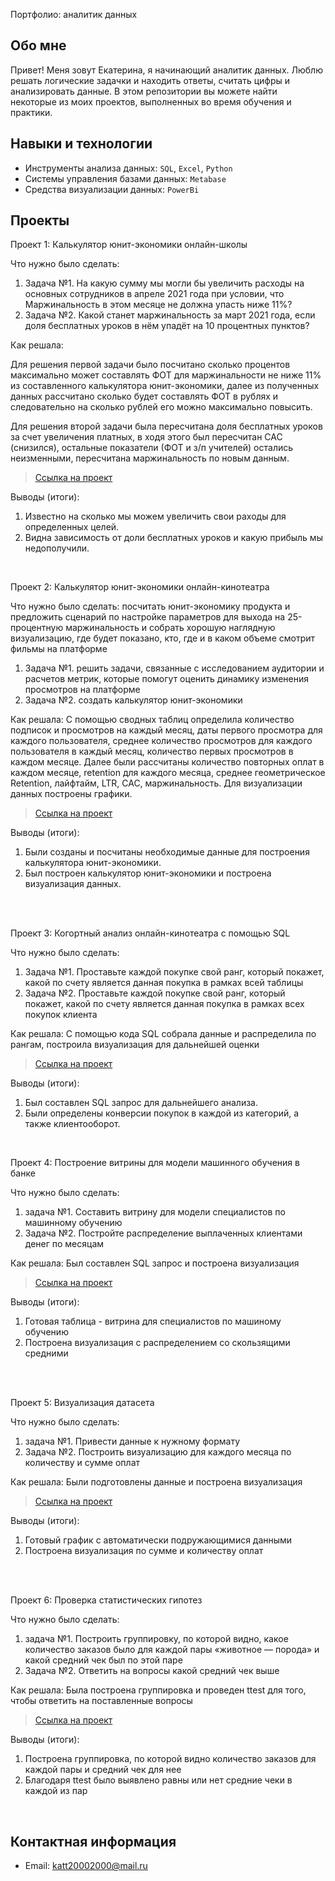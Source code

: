  Портфолио: аналитик данных

## Обо мне 

Привет! Меня зовут Екатерина, я начинающий аналитик данных. 
Люблю решать логические задачки и находить ответы, считать цифры и анализировать данные.
В этом репозитории вы можете найти некоторые из моих проектов, выполненных во время обучения и практики.
<br>

## Навыки и технологии
- Инструменты анализа данных: ``SQL``, ``Excel``, ``Python``
- Системы управления базами данных: ``Metabase``
- Средства визуализации данных: ``PowerBi``



## Проекты
<p> Проект 1: Калькулятор юнит-экономики онлайн-школы</p>
<p>Что нужно было сделать:<p>
<ol>
  <li>Задача №1.
  На какую сумму мы могли бы увеличить расходы на основных сотрудников в апреле 2021 года  при условии, что Маржинальность в этом месяце не должна упасть ниже 11%?</li>
  <li>Задача №2.
   Какой станет маржинальность за март 2021 года, если доля бесплатных уроков в нём упадёт на 10 процентных пунктов? </li>
</ol>

<p>Как решала:<p>
<p>Для решения первой задачи было посчитано сколько процентов максимально может составлять ФОТ для маржинальности не ниже 11% из составленного калькулятора юнит-экономики, далее из полученных данных рассчитано сколько будет составлять ФОТ в рублях и следовательно на сколько рублей его можно максимально повысить.<p>
<p> Для решения второй задачи была пересчитана доля бесплатных уроков за счет увеличения платных, в ходя этого был пересчитан CAC (снизился), остальные показатели (ФОТ и з/п учителей) остались неизменными, пересчитана маржинальность по новым данным. <p>


> <a href="https://github.com/katesklv/portfolio/blob/main/Проект%201.xlsx">Ссылка на проект</a>


<p>Выводы (итоги):<p>
<ol>
  <li>Известно на сколько мы можем увеличить свои раходы для определенных целей.</li>
  <li>Видна зависимость от доли бесплатных уроков и какую прибыль мы недополучили.</li>
</ol>
<br> 

<p> Проект 2: Калькулятор юнит-экономики онлайн-кинотеатра</p>
<p>Что нужно было сделать: посчитать юнит-экономику продукта и предложить сценарий по настройке параметров для выхода на 25-процентную маржинальность и собрать хорошую наглядную визуализацию, где будет показано, кто, где и в каком объеме смотрит фильмы на платформе<p>
<ol>
  <li>Задача №1. решить задачи, связанные с исследованием аудитории и расчетов метрик, которые помогут оценить динамику изменения просмотров на платформе</li>
  <li>Задача №2. создать калькулятор юнит-экономики</li>
</ol>

<p>Как решала: С помощью сводных таблиц определила количество подписок и просмотров на каждый месяц, даты первого просмотра для каждого пользователя, среднее количество просмотров для каждого пользователя в каждый месяц, количество первых просмотров в каждом месяце. Далее были рассчитаны количество повторных оплат в каждом месяце, retention для каждого месяца, среднее геометрическое Retention, лайфтайм, LTR, CAC, маржинальность. Для визуализации данных построены графики.<p>

> <a href="https://github.com/katesklv/portfolio/blob/main/Проект%202.xlsx">Ссылка на проект</a>

 
<p>Выводы (итоги):<p>
<ol>
  <li>Были созданы и посчитаны необходимые данные для построения калькулятора юнит-экономики.</li>
  <li>Был построен калькулятор юнит-экономики и построена визуализация данных.</li>
</ol>
<br> 

<br> 
<p> Проект 3: Когортный анализ онлайн-кинотеатра с помощью SQL</p>
<p>Что нужно было сделать:<p>
<ol>
  <li>Задача №1. 
 Проставьте каждой покупке свой ранг, который покажет, какой по счету является данная покупка в рамках всей таблицы</li>
  <li>Задача №2.
 Проставьте каждой покупке свой ранг, который покажет, какой по счету является данная покупка в рамках всех покупок клиента</li>
</ol>

<p>Как решала: С помощью кода SQL собрала данные и распределила по рангам, построила визуализация для дальнейшей оценки<p>
  
> <a href="https://drive.google.com/drive/folders/1SHRzrJ27w9oAlbyBjIR43KuyeIrgQ0-7?usp=sharing">Ссылка на проект</a>

  <p>Выводы (итоги):<p>
<ol>
  <li>Был составлен SQL запрос для дальнейшего анализа.</li>
  <li>Были определены конверсии покупок в каждой из категорий, а также клиентооборот.</li>
</ol>

<br> 
<p>Проект 4: Построение витрины для модели машинного обучения в банке </p> 
<p>Что нужно было сделать:</p> 
<ol>
  <li>задача №1. 
   Составить витрину для модели специалистов по машинному обучению </li>
  <li>Задача №2.
   Постройте распределение выплаченных клиентами денег по месяцам </li>
</ol>
  
<p>Как решала: Был составлен SQL запрос и построена визуализация<p>

> <a href="https://drive.google.com/drive/folders/1TI_pPFdRlo3gm12cvwSf4XgjcTND2o3P?usp=sharing">Ссылка на проект</a>

  
 <p>Выводы (итоги):<p>
<ol>
  <li>Готовая таблица - витрина для специалистов по машиному обучению</li>
  <li>Построена визуализация с распределением со скользящими средними</li>
</ol>
<br> 

<br> 
<p>Проект 5: Визуализация датасета </p> 
<p>Что нужно было сделать:</p> 
<ol>
  <li>задача №1. 
   Привести данные к нужному формату </li>
  <li>Задача №2.
   Построить визуализацию для каждого месяца по количеству и сумме оплат</li>
</ol>
  
<p>Как решала: Были подготовлены данные и построена визуализация<p>

> <a href="https://docs.google.com/document/d/17ngMTHAl0_vPlObZgRc3i4Ud-dgJPWXQ6ADYv_J8X8c/edit?usp=sharing">Ссылка на проект</a>

  
 <p>Выводы (итоги):<p>
<ol>
  <li>Готовый график с автоматически подружающимися данными</li>
  <li>Построена визуализация по сумме и количеству оплат</li>
</ol>
<br> 

<br> 
<p>Проект 6: Проверка статистических гипотез </p> 
<p>Что нужно было сделать:</p> 
<ol>
  <li>задача №1. 
   Построить группировку, по которой видно, какое количество заказов было для каждой пары «животное — порода» и какой средний чек был по этой паре </li>
  <li>Задача №2.
   Ответить на вопросы какой средний чек выше </li>
</ol>
  
<p>Как решала: Была построена группировка и проведен ttest для того, чтобы ответить на поставленные вопросы<p>

> <a href="https://drive.google.com/file/d/1waU7VfL-8A_cpES9nB1rQM2zuaDVX5_t/view?usp=sharing">Ссылка на проект</a>

  
 <p>Выводы (итоги):<p>
<ol>
  <li>Построена группировка, по которой видно количество заказов для каждой пары и средний чек для нее</li>
  <li>Благодаря ttest было выявлено равны или нет средние чеки в каждой из пар</li>
</ol>
<br> 

<!--
<p>Проект 5: Моделирование изменения балансов студентов</p> 
<p>Что нужно было сделать:<p>
<ol>
  <li>Задача №1</li>
  <li>Задача №2.</li>
</ol>

<p>Как решала: краткое описание решения (автореферат)<p>

> <a href="https://github.com/Skyproportfolio/data-analytics-5month/blob/main/Проект%205.xlsx">Ссылка на проект</a>
(ссылка должна содержать демонстративные материалы: скриншоты, таблички, запросы, код. Работодатель должен иметь возможность быстро посмотреть результаты работы)
 
 <p>Выводы (итоги):<p>
<ol>
  <li>Итог №1</li>
  <li>Итог №2</li>
</ol>
-->


## Контактная информация
- Email: katt20002000@mail.ru
